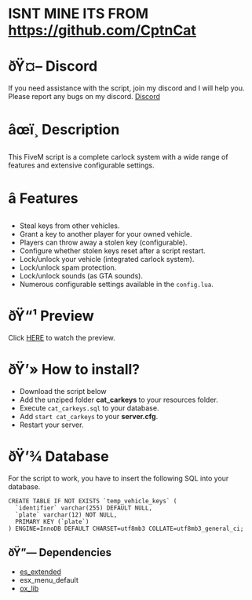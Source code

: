 # ISNT MINE ITS FROM https://github.com/CptnCat


# ðŸ¤– Discord
If you need assistance with the script, join my discord and I will help you. Please report any bugs on my discord.
[Discord](https://discord.gg/wPCTtQP7UT)

# âœï¸ Description
This FiveM script is a complete carlock system with a wide range of features and extensive configurable settings.

# â­ Features
- Steal keys from other vehicles.
- Grant a key to another player for your owned vehicle.
- Players can throw away a stolen key (configurable).
- Configure whether stolen keys reset after a script restart.
- Lock/unlock your vehicle (integrated carlock system).
- Lock/unlock spam protection.
- Lock/unlock sounds (as GTA sounds).
- Numerous configurable settings available in the `config.lua`.

# ðŸ“¹ Preview
Click [HERE](https://streamable.com/8h77ce) to watch the preview.

# ðŸ’» How to install?
- Download the script below
- Add the unziped folder **cat_carkeys** to your resources folder.
- Execute `cat_carkeys.sql` to your database.
- Add `start cat_carkeys` to your **server.cfg**.
- Restart your server.

# ðŸ’¾ Database
For the script to work, you have to insert the following SQL into your database.
```
CREATE TABLE IF NOT EXISTS `temp_vehicle_keys` (
  `identifier` varchar(255) DEFAULT NULL,
  `plate` varchar(12) NOT NULL,
  PRIMARY KEY (`plate`)
) ENGINE=InnoDB DEFAULT CHARSET=utf8mb3 COLLATE=utf8mb3_general_ci;
```

## ðŸ”— Dependencies
- [es_extended](https://github.com/esx-framework/esx_core/releases)
- esx_menu_default
- [ox_lib](https://github.com/overextended/ox_lib)
